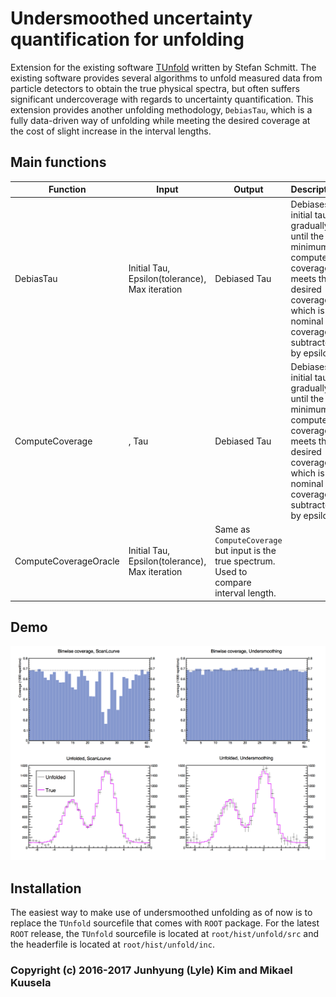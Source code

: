 # Undersmoothed uncertainty quantification for unfolding    

Extension for the existing software [TUnfold](https://www.desy.de/~sschmitt/tunfold.html) written by Stefan Schmitt. The existing software provides several algorithms to unfold measured data from particle detectors to obtain the true physical spectra, but often suffers significant undercoverage with regards to uncertainty quantification. This extension provides another unfolding methodology, `DebiasTau`, which is a fully data-driven way of unfolding while meeting the desired coverage at the cost of slight increase in the interval lengths.

## Main functions

| Function | Input | Output | Description |
| --- | --- | --- | --- |
| DebiasTau | Initial Tau, Epsilon(tolerance), Max iteration | Debiased Tau | Debiases initial tau gradually until the minimum computed coverage meets the desired coverage, which is the nominal coverage subtracted by epsilon. |
| ComputeCoverage | , Tau | Debiased Tau | Debiases initial tau gradually until the minimum computed coverage meets the desired coverage, which is the nominal coverage subtracted by epsilon. |
| ComputeCoverageOracle | Initial Tau, Epsilon(tolerance), Max iteration | Same as `ComputeCoverage` but input is the true spectrum. Used to compare interval length. |


## Demo

![Demo](debiasTauDemo.png)

## Installation
The easiest way to make use of undersmoothed unfolding as of now is to replace the `TUnfold` sourcefile that comes with `ROOT` package. For the latest `ROOT` release, the `TUnfold` sourcefile is located at `root/hist/unfold/src` and the headerfile is located at `root/hist/unfold/inc`.


### Copyright (c) 2016-2017 Junhyung (Lyle) Kim and Mikael Kuusela
